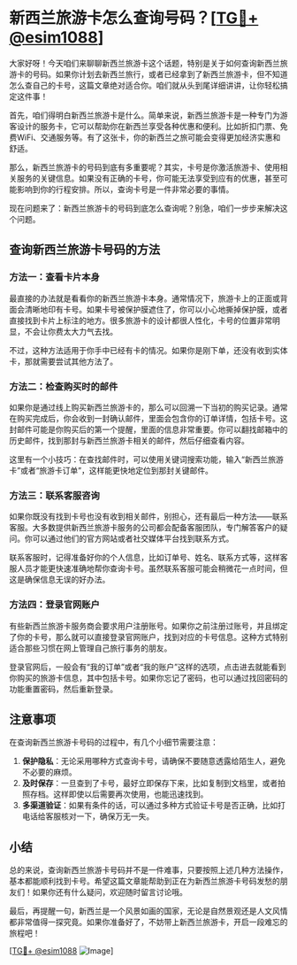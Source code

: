 # 新西兰旅游卡怎么查询号码？[[TG💪+ @esim1088](https://t.me/s/esim1088)]

大家好呀！今天咱们来聊聊新西兰旅游卡这个话题，特别是关于如何查询新西兰旅游卡的号码。如果你计划去新西兰旅行，或者已经拿到了新西兰旅游卡，但不知道怎么查自己的卡号，这篇文章绝对适合你。咱们就从头到尾详细讲讲，让你轻松搞定这件事！

首先，咱们得明白新西兰旅游卡是什么。简单来说，新西兰旅游卡是一种专门为游客设计的服务卡，它可以帮助你在新西兰享受各种优惠和便利。比如折扣门票、免费WiFi、交通服务等。有了这张卡，你的新西兰之旅可能会变得更加经济实惠和舒适。

那么，新西兰旅游卡的号码到底有多重要呢？其实，卡号是你激活旅游卡、使用相关服务的关键信息。如果没有正确的卡号，你可能无法享受到应有的优惠，甚至可能影响到你的行程安排。所以，查询卡号是一件非常必要的事情。

现在问题来了：新西兰旅游卡的号码到底怎么查询呢？别急，咱们一步步来解决这个问题。

## 查询新西兰旅游卡号码的方法

### 方法一：查看卡片本身

最直接的办法就是看看你的新西兰旅游卡本身。通常情况下，旅游卡上的正面或背面会清晰地印有卡号。如果卡号被保护膜遮住了，你可以小心地撕掉保护膜，或者直接找到卡片上标注的地方。很多旅游卡的设计都很人性化，卡号的位置非常明显，不会让你费太大力气去找。

不过，这种方法适用于你手中已经有卡的情况。如果你是刚下单，还没有收到实体卡，那就需要尝试其他方法了。

### 方法二：检查购买时的邮件

如果你是通过线上购买新西兰旅游卡的，那么可以回溯一下当初的购买记录。通常在购买完成后，你会收到一封确认邮件，里面会包含你的订单详情，包括卡号。这封邮件可能是你购买后的第一个提醒，里面的信息非常重要。你可以翻找邮箱中的历史邮件，找到那封与新西兰旅游卡相关的邮件，然后仔细查看内容。

这里有一个小技巧：在查找邮件时，可以使用关键词搜索功能，输入“新西兰旅游卡”或者“旅游卡订单”，这样能更快地定位到那封关键邮件。

### 方法三：联系客服咨询

如果你既没有找到卡号也没有收到相关邮件，别担心，还有最后一种方法——联系客服。大多数提供新西兰旅游卡服务的公司都会配备客服团队，专门解答客户的疑问。你可以通过他们的官方网站或者社交媒体平台找到联系方式。

联系客服时，记得准备好你的个人信息，比如订单号、姓名、联系方式等，这样客服人员才能更快速准确地帮你查询卡号。虽然联系客服可能会稍微花一点时间，但这是确保信息无误的好办法。

### 方法四：登录官网账户

有些新西兰旅游卡服务商会要求用户注册账号。如果你之前注册过账号，并且绑定了你的卡号，那么就可以直接登录官网账户，找到对应的卡号信息。这种方式特别适合那些习惯在网上管理自己旅行事务的朋友。

登录官网后，一般会有“我的订单”或者“我的账户”这样的选项，点击进去就能看到你购买的旅游卡信息，其中包括卡号。如果你忘记了密码，也可以通过找回密码的功能重置密码，然后重新登录。

## 注意事项

在查询新西兰旅游卡号码的过程中，有几个小细节需要注意：

1. **保护隐私**：无论采用哪种方式查询卡号，请确保不要随意透露给陌生人，避免不必要的麻烦。
2. **及时保存**：一旦查到了卡号，最好立即保存下来，比如复制到文档里，或者拍照存档。这样即使以后需要再次使用，也能迅速找到。
3. **多渠道验证**：如果有条件的话，可以通过多种方式验证卡号是否正确，比如打电话给客服核对一下，确保万无一失。

## 小结

总的来说，查询新西兰旅游卡号码并不是一件难事，只要按照上述几种方法操作，基本都能顺利找到卡号。希望这篇文章能帮助到正在为新西兰旅游卡号码发愁的朋友们！如果你还有什么疑问，欢迎随时留言讨论哦。

最后，再提醒一句，新西兰是一个风景如画的国家，无论是自然景观还是人文风情都非常值得一探究竟。如果你准备好了，不妨带上新西兰旅游卡，开启一段难忘的旅程吧！

[[TG💪+ @esim1088](https://t.me/s/esim1088) ![Image](https://i.postimg.cc/4NQfJmqS/Snipaste-2025-05-13-00-14-12.png)]